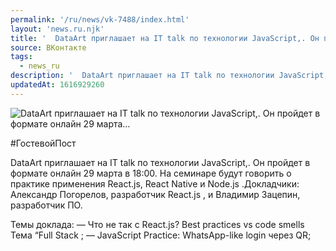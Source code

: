 ```yaml
---
permalink: '/ru/news/vk-7488/index.html'
layout: 'news.ru.njk'
title: '  DataArt приглашает на IT talk по технологии JavaScript,. Он пройдет в формате онлайн 29 марта…'
source: ВКонтакте
tags:
  - news_ru
description: '  DataArt приглашает на IT talk по технологии JavaScript,. Он пройдет в формате онлайн 29 марта…'
updatedAt: 1616929260
---
```

![  DataArt приглашает на IT talk по технологии JavaScript,. Он пройдет в формате онлайн 29 марта…](https://sun9-41.userapi.com/sun9-7/impg/twnk5iSy7RSU_ythqh1d81LkWxqagEY7O5SjHw/avWzT_eRAsc.jpg?size=1280x853&quality=96&sign=9f800af37edb85b902b9ea8f60611259&c_uniq_tag=pHO3g8SdSRScDeP2Hrfd-jb3Af3WCFFCOXj4TUjCwSg&type=album)

#ГостевойПост

DataArt приглашает на IT talk по технологии JavaScript,. Он пройдет в формате онлайн 29 марта в 18:00. На семинаре будут говорить о практике применения React.js, React Native и Node.js .Докладчики: Александр Погорелов, разработчик React.js , и Владимир Зацепин, разработчик ПО.

Темы доклада:
— Что не так с React.js? Best practices vs code smells Тема “Full Stack ;
— JavaScript Practice: WhatsApp-like login через QR;
